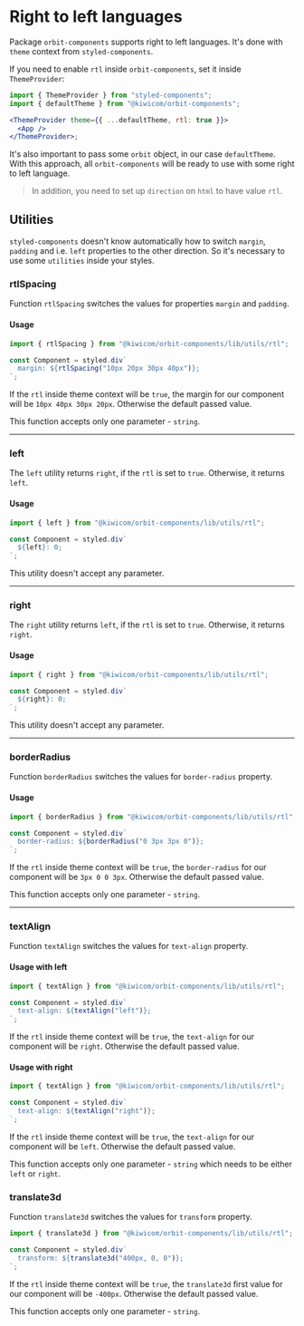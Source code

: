 # Right to left languages

Package `orbit-components` supports right to left languages. It's done with `theme` context from `styled-components`.

If you need to enable `rtl` inside `orbit-components`, set it inside `ThemeProvider`:

```jsx
import { ThemeProvider } from "styled-components";
import { defaultTheme } from "@kiwicom/orbit-components";

<ThemeProvider theme={{ ...defaultTheme, rtl: true }}>
  <App />
</ThemeProvider>;
```

It's also important to pass some `orbit` object, in our case `defaultTheme`.
With this approach, all `orbit-components` will be ready to use with some right to left language.

> In addition, you need to set up `direction` on `html` to have value `rtl`.

## Utilities

`styled-components` doesn't know automatically how to switch `margin`, `padding` and i.e. `left` properties to the other direction. So it's necessary to use some `utilities` inside your styles.

### rtlSpacing

Function `rtlSpacing` switches the values for properties `margin` and `padding`.

#### Usage

```jsx
import { rtlSpacing } from "@kiwicom/orbit-components/lib/utils/rtl";

const Component = styled.div`
  margin: ${rtlSpacing("10px 20px 30px 40px")};
`;
```

If the `rtl` inside theme context will be `true`, the margin for our component will be `10px 40px 30px 20px`. Otherwise the default passed value.

This function accepts only one parameter - `string`.

---

### left

The `left` utility returns `right`, if the `rtl` is set to `true`. Otherwise, it returns `left`.

#### Usage

```jsx
import { left } from "@kiwicom/orbit-components/lib/utils/rtl";

const Component = styled.div`
  ${left}: 0;
`;
```

This utility doesn't accept any parameter.

---

### right

The `right` utility returns `left`, if the `rtl` is set to `true`. Otherwise, it returns `right`.

#### Usage

```jsx
import { right } from "@kiwicom/orbit-components/lib/utils/rtl";

const Component = styled.div`
  ${right}: 0;
`;
```

This utility doesn't accept any parameter.

---

### borderRadius

Function `borderRadius` switches the values for `border-radius` property.

#### Usage

```jsx
import { borderRadius } from "@kiwicom/orbit-components/lib/utils/rtl";

const Component = styled.div`
  border-radius: ${borderRadius("0 3px 3px 0")};
`;
```

If the `rtl` inside theme context will be `true`, the `border-radius` for our component will be `3px 0 0 3px`. Otherwise the default passed value.

This function accepts only one parameter - `string`.

---

### textAlign

Function `textAlign` switches the values for `text-align` property.

#### Usage with left

```jsx
import { textAlign } from "@kiwicom/orbit-components/lib/utils/rtl";

const Component = styled.div`
  text-align: ${textAlign("left")};
`;
```

If the `rtl` inside theme context will be `true`, the `text-align` for our component will be `right`. Otherwise the default passed value.

#### Usage with right

```jsx
import { textAlign } from "@kiwicom/orbit-components/lib/utils/rtl";

const Component = styled.div`
  text-align: ${textAlign("right")};
`;
```

If the `rtl` inside theme context will be `true`, the `text-align` for our component will be `left`. Otherwise the default passed value.

This function accepts only one parameter - `string` which needs to be either `left` or `right`.

### translate3d

Function `translate3d` switches the values for `transform` property.

```jsx
import { translate3d } from "@kiwicom/orbit-components/lib/utils/rtl";

const Component = styled.div`
  transform: ${translate3d("400px, 0, 0")};
`;
```

If the `rtl` inside theme context will be `true`, the `translate3d` first value for our component will be `-400px`. Otherwise the default passed value.

This function accepts only one parameter - `string`.
